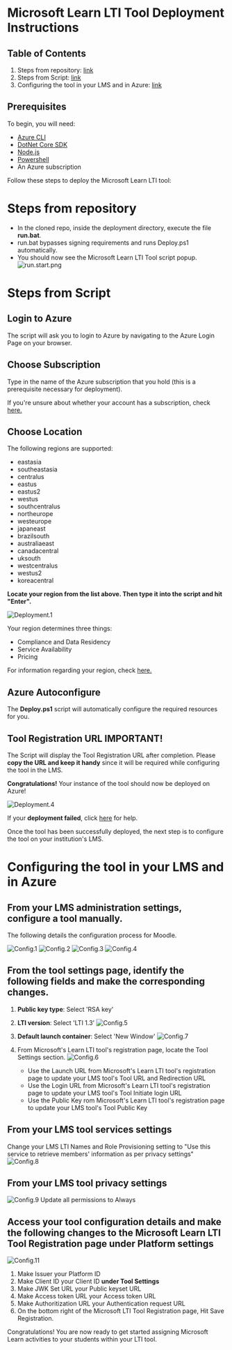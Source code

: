 # Microsoft Learn LTI Tool Deployment Instructions

## Table of Contents
1. Steps from repository: [link](#steps-from-repository)
2. Steps from Script: [link](#steps-from-script)
3. Configuring the tool in your LMS and in Azure: [link](#configuring-the-tool-in-your-lms-and-in-azure)

## Prerequisites
To begin, you will need:
- [Azure CLI](https://docs.microsoft.com/en-us/cli/azure/install-azure-cli?view=azure-cli-latest?WT.mc_id=learnlti-github-cxa)
- [DotNet Core SDK](https://dotnet.microsoft.com/download?WT.mc_id=learnlti-github-cxa)
- [Node.js](https://nodejs.org/en/download/)
- [Powershell](https://docs.microsoft.com/powershell/scripting/install/installing-powershell?view=powershell-7?WT.mc_id=learnlti-github-cxa)
- An Azure subscription

Follow these steps to deploy the Microsoft Learn LTI tool:

# Steps from repository
* In the cloned repo, inside the deployment directory, execute the file **run.bat**.
* run.bat bypasses signing requirements and runs Deploy.ps1 automatically.
* You should now see the Microsoft Learn LTI Tool script popup.
![run.start.png](./images/run.start.png)

# Steps from Script

## Login to Azure

The script will ask you to login to Azure by navigating to the Azure Login Page on your browser.

## Choose Subscription

Type in the name of the Azure subscription that you hold (this is a prerequisite necessary for deployment).

If you're unsure about whether your account has a subscription, check [here.](https://ms.portal.azure.com/#blade/Microsoft_Azure_Billing/SubscriptionsBlade??WT.mc_id=learnlti-github-cxa)

## Choose Location

The following regions are supported:
* eastasia
* southeastasia
* centralus
* eastus
* eastus2
* westus
* southcentralus
* northeurope
* westeurope
* japaneast
* brazilsouth
* australiaeast
* canadacentral
* uksouth
* westcentralus
* westus2
* koreacentral

**Locate your region from the list above. Then type it into the script and hit "Enter".**

![Deployment.1](./images/Deployment.1.jpg)

Your region determines three things:
* Compliance and Data Residency
* Service Availability
* Pricing

For information regarding your region, check [here.](https://azure.microsoft.com/global-infrastructure/geographies/?WT.mc_id=learnlti-github-cxa)

## Azure Autoconfigure

The **Deploy.ps1** script will automatically configure the required resources for you.

## Tool Registration URL IMPORTANT!

The Script will display the Tool Registration URL after completion. Please **copy the URL and keep it handy** since it will be required while configuring the tool in the LMS.

**Congratulations!** Your instance of the tool should now be deployed on Azure! 

![Deployment.4](./images/Deployment.4.png)

If your **deployment failed**, click [here](./TROUBLESHOOTING.md) for help.

Once the tool has been successfully deployed, the next step is to configure the tool on your institution's LMS.

# Configuring the tool in your LMS and in Azure

## From your LMS administration settings, configure a tool manually. 

The following details the configuration process for Moodle. 

![Config.1](./images/Config.1.PNG)
![Config.2](./images/Config.2.PNG)
![Config.3](./images/Config.3.PNG)
![Config.4](./images/Config.4.png)

## From the tool settings page, identify the following fields and make the corresponding changes.

1. **Public key type**: Select 'RSA key'
2. **LTI version**: Select 'LTI 1.3'
![Config.5](./images/Config.5.png)

3. **Default launch container**: Select 'New Window'
![Config.7](./images/Config.7.png)

4. From Microsoft's Learn LTI tool's registration page, locate the Tool Settings section. 
![Config.6](./images/Config.6.png)
   * Use the Launch URL from Microsoft's Learn LTI tool's registration page to update your LMS tool's Tool URL and Redirection URL
   * Use the Login URL from Microsoft's Learn LTI tool's registration page to update your LMS tool's Tool Initiate login URL
   * Use the Public Key rom Microsoft's Learn LTI tool's registration page to update your LMS tool's Tool Public Key

## From your LMS tool services settings

Change your LMS LTI Names and Role Provisioning setting to "Use this service to retrieve members' information as per privacy settings"
![Config.8](./images/Config.8.png)

## From your LMS tool privacy settings
![Config.9](./images/Config.9.png)
Update all permissions to Always

## Access your tool configuration details and make the following changes to the Microsoft Learn LTI Tool Registration page under Platform settings
![Config.11](./images/Config.11.PNG)
1. Make Issuer your Platform ID
2. Make Client ID your Client ID **under Tool Settings**
3. Make JWK Set URL your Public keyset URL
4. Make Access token URL your Access token URL 
5. Make Authoritization URL your Authentication request URL
6. On the bottom right of the Microsoft LTI Tool Registration page, Hit Save Registration.

Congratulations! You are now ready to get started assigning Microsoft Learn activities to your students within your LTI tool.
